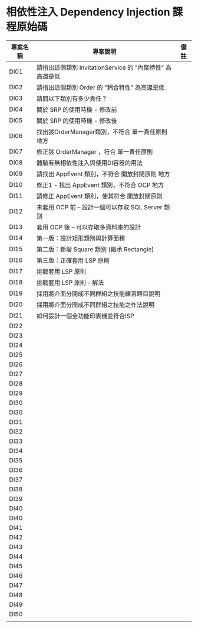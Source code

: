 # 相依性注入 Dependency Injection 課程原始碼

|專案名稱|專案說明|備註|
|-|-|-|
|DI01|請指出這個類別 InvitationService 的 "內聚特性" 為高還是低||
|DI02|請指出這個類別 Order 的 "耦合特性" 為高還是低||
|DI03|請問以下類別有多少責任？||
|DI04|關於 SRP 的使用時機 - 修改前||
|DI05|關於 SRP 的使用時機 - 修改後||
|DI06|找出該OrderManager類別，不符合 單一責任原則 地方||
|DI07|修正該 OrderManager ，符合 單一責任原則||
|DI08|體驗有無相依性注入與使用DI容器的用法||
|DI09|請找出 AppEvent 類別，不符合 開放封閉原則 地方||
|DI10|修正1 - 找出 AppEvent 類別，不符合 OCP 地方||
|DI11|請修正 AppEvent 類別，使其符合 開放封閉原則||
|DI12|未套用 OCP 前 – 設計一個可以存取 SQL Server 類別||
|DI13|套用 OCP 後 – 可以存取多資料庫的設計||
|DI14|第一版：設計矩形類別與計算面積||
|DI15|第二版：新增 Square 類別 (繼承 Rectangle)||
|DI16|第三版：正確套用 LSP 原則||
|DI17|挑戰套用 LSP 原則||
|DI18|挑戰套用 LSP 原則 – 解法||
|DI19|採用將介面分開成不同群組之技能練習題目說明||
|DI20|採用將介面分開成不同群組之技能之作法說明||
|DI21|如何設計一個全功能印表機並符合ISP||
|DI22|||
|DI23|||
|DI24|||
|DI25|||
|DI26|||
|DI27|||
|DI28|||
|DI29|||
|DI30|||
|DI30|||
|DI31|||
|DI32|||
|DI33|||
|DI34|||
|DI35|||
|DI36|||
|DI37|||
|DI38|||
|DI39|||
|DI40|||
|DI40|||
|DI41|||
|DI42|||
|DI43|||
|DI44|||
|DI45|||
|DI46|||
|DI47|||
|DI48|||
|DI49|||
|DI50|||
||||

